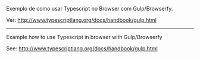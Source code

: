 Exemplo de como usar Typescript no Browser com Gulp/Browserfy.

Ver: http://www.typescriptlang.org/docs/handbook/gulp.html

------

Example how to use Typescript in browser with Gulp/Browserfy

See: http://www.typescriptlang.org/docs/handbook/gulp.html